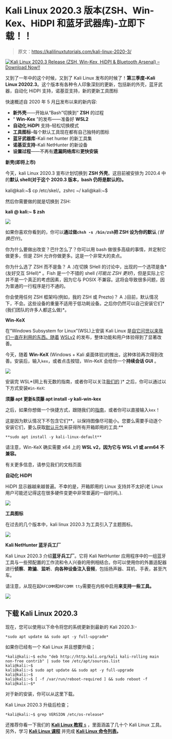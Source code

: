 # Kali Linux 2020.3 版本(ZSH、Win-Kex、HiDPI 和蓝牙武器库)-立即下载！！

> 原文：<https://kalilinuxtutorials.com/kali-linux-2020-3/>

[![Kali Linux 2020.3 Release (ZSH, Win-Kex, HiDPI & Bluetooth Arsenal) – Download Now!!](img/9a007272f3da02a3884db269bf062ffd.png "Kali Linux 2020.3 Release (ZSH, Win-Kex, HiDPI & Bluetooth Arsenal) – Download Now!!")](https://1.bp.blogspot.com/-yLyQdN5Nt7o/Xz5lwrpxwhI/AAAAAAAAKOg/QEmOZAy4UaMFFGAonqZIc9xE-2IDLeuaQCLcBGAsYHQ/d/Kali%2BLinux%2B2020.3.jpg)

又到了一年中的这个时候，又到了 Kali Linux 发布的时候了！**第三季度–Kali Linux 20202.3**。这个版本有各种令人印象深刻的更新，包括新的外壳，蓝牙武器，自动化 HiDPI 支持，诺基亚支持，新的更新工具图标

快速概述自 2020 年 5 月[日](https://www.kali.org/releases/kali-linux-2020-2-release/)发布以来的新内容:

*   **新外壳**——开始从“Bash”切换到“ **ZSH** 的过程
*   “ **Win-Kex** ”的发布——准备好 **WSL2**
*   **自动化 HiDPI** 支持–轻松切换模式
*   **工具图标**–每个默认工具现在都有自己独特的图标
*   **蓝牙武器库**–Kali net hunter 的新工具集
*   **诺基亚支持**–Kali NetHunter 的新设备
*   **设置过程**——不再有**遗漏网络库**和**更快安装**

**新壳(即将上市)**

今天，kali Linux 2020.3 宣布计划切换到 **ZSH 外壳**。这目前被安排为 2020.4 中的**默认 shell(对于这个 **2020.3 版本，bash 仍将是默认的**)。**

kali@kali:~$ cp /etc/skel/。zshrc ~/
kali@kali:~$

然后你需要做的就是切换到 ZSH:

**kali @ kali:~ $ zsh** 

![](img/7041a545247d48876df79de7eff248f9.png)

如果你喜欢你看到的，你可以**通过做`chsh -s /bin/zsh`把 ZSH 设为你的默认** *(替换巴什)*。

你为什么要做出改变？巴什怎么了？你可以用 bash 做很多高级的事情，并定制它做更多，但是 ZSH 允许你做更多。这是一个非常大的卖点。

你为什么选了 ZSH 而不是鱼？ A .)在切换 SHell 的讨论中，出现的一个选项是鱼*(友好交互 SHell)* 。Fish 是一个不错的 shell *(可能比 ZSH 更好)*，但是实际上它并不是一个真正的考虑因素，因为它与 POSIX 不兼容。这将会导致很多问题，因为普通的一行程序是行不通的。

你会使用任何 ZSH 框架吗(例如，我的 ZSH 或 Prezto)？ A .)目前，默认情况下，不会。这些设备的重量不适用于低功耗设备。之后你仍然可以自己安装它们*(我们团队的许多人都这么做)*。

**Win-KeX**

在“Windows Subsystem for Linux”(WSL)上安装 Kali Linux 是[自它问世以来我们一直在利用的东西。随着](https://www.kali.org/tutorials/kali-on-the-windows-subsystem-for-linux/) [WSLv2](https://www.kali.org/news/wsl2-and-kali/) 的发布，整体功能和用户体验得到了显著改善。

今天，随着 **Win-KeX** (Windows + Kali 桌面体验)的推出，这种体验再次得到改善。安装后，输入`kex`，或者点击按钮，Win-KeX 会给你一个**持续会话 GUI** 。

![](img/f920d98a2404b60d915b80cd2efeb47e.png)

安装完 WSL*(网上有无数的指南，或者你可以关注[我们的](https://www.kali.org/docs/wsl/win-kex/) )* 之后，你可以通过以下方式安装`Win-KeX`:

**须藤 apt 更新&须藤 apt install -y kali-win-kex**

之后，如果你想做一个快捷方式，跟随我们的[指南](https://www.kali.org/docs/wsl/win-kex/)，或者你可以直接输入`kex`！

这是因为默认情况下不包含它们**，以保持图像尽可能小。您要么需要手动逐个安装它们，要么获取[默认元包](https://www.kali.org/docs/general-use/metapackages/)来获得所有开箱即用的工具:**

`**sudo apt install -y kali-linux-default**`

请注意，Win-KeX 确实需要 x64 上的 **WSL v2，因为它与 WSL v1 或 arm64 不兼容。**

有关更多信息，请参见我们的文档页面

**自动化 HiDPI**

HiDPI 显示器越来越普遍。不幸的是，开箱即用的 Linux 支持并不太好(老 Linux 用户可能还记得这在很多硬件变更中非常普遍的一段时间。).

![](img/17d23d788fe212ba2331815f5d0c0414.png)

**工具图标**

在过去的几个版本中，kali linux 2020.3 为工具引入了主题图标。

![](img/9e45dc23613caf95891e65cfe53e0aaf.png)

**Kali NetHunter 蓝牙兵工厂**

Kali Linux 2020.3 介绍**蓝牙兵工厂**。它将 Kali NetHunter 应用程序中的一组蓝牙工具与一些预配置的工作流和令人兴奋的用例相结合。你可以使用你的外置适配器进行**侦察**、**欺骗**、**监听**、**向各种设备注入音频**，包括扬声器、耳机、手表，甚至汽车。

请注意，从现在起`RFCOMM`和`RFCOMM tty`需要在内核中启用**来支持一些工具。**

[![](img/98fe9072c04785a75d9145ffabf03573.png)](https://www.kali.org/wp-content/uploads/2020/08/release-2020.3-nh-bluetooth.jpg)

## **下载 Kali Linux 2020.3**

现在，您可以使用以下命令将您的系统更新到最新的 Kali 2020.3:-

```
*sudo apt update && sudo apt -y full-upgrade*
```

如果你已经有一个 Kali Linux 并且想要升级；

```
*kali@kali:~$ echo "deb http://http.kali.org/kali kali-rolling main non-free contrib" | sudo tee /etc/apt/sources.list
kali@kali:~$
kali@kali:~$ sudo apt update && sudo apt -y full-upgrade
kali@kali:~$
kali@kali:~$ [ -f /var/run/reboot-required ] && sudo reboot -f
kali@kali:~$*
```

对于新的安装，你可以从这里下载。

Kali Linux 2020.3 升级后检查；

```
*kali@kali:~$ grep VERSION /etc/os-release*
```

还推荐你看一下我们的 [**Kali Linux 教程** s](http://kalilinuxtutorials.com/) ，里面涵盖了几十个 Kali Linux 工具。另外，学习 [**Kali Linux 课程**](https://ethicalhackersacademy.com/collections/ethical-hackers-academy/products/complete-hacking-tools-in-kali-linux-operating-system) 并完成 **[Kali Linux 命令列表](https://ethicalhackersacademy.com/blogs/ethical-hackers-academy/kali-linux-commands)。**